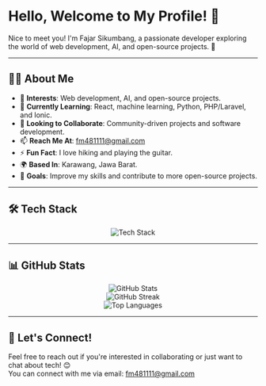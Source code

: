 # Hello, Welcome to My Profile! 👋  
Nice to meet you! I'm Fajar Sikumbang, a passionate developer exploring the world of web development, AI, and open-source projects. 🚀  

---

## 👨‍💻 About Me  
- 👀 **Interests**: Web development, AI, and open-source projects.  
- 🌱 **Currently Learning**: React, machine learning, Python, PHP/Laravel, and Ionic.  
- 💞️ **Looking to Collaborate**: Community-driven projects and software development.  
- 📫 **Reach Me At**: [fm481111@gmail.com](mailto:fm481111@gmail.com)  
- ⚡ **Fun Fact**: I love hiking and playing the guitar.  
- 🌍 **Based In**: Karawang, Jawa Barat.  
- 🎯 **Goals**: Improve my skills and contribute to more open-source projects.  

---

## 🛠 Tech Stack  
<div align="center">
  <img src="https://skillicons.dev/icons?i=react,laravel,python,php,js,html,css,git,ionic,golang" alt="Tech Stack" />
</div>

---

## 📊 GitHub Stats  

<div align="center">
  <img src="https://github-readme-stats.vercel.app/api?username=fajarsikumbang&show_icons=true&hide_title=true&count_private=true&theme=radical&hide=prs" alt="GitHub Stats" />
  <br />
  <img src="https://github-readme-streak-stats.herokuapp.com/?user=fajarsikumbang&theme=radical" alt="GitHub Streak" />
  <br />
  <img src="https://github-readme-stats.vercel.app/api/top-langs/?username=fajarsikumbang&layout=compact&theme=radical" alt="Top Languages" />
</div>

---

## 🌟 Let's Connect!  
Feel free to reach out if you're interested in collaborating or just want to chat about tech! 😊  
You can connect with me via email: [fm481111@gmail.com](mailto:fm481111@gmail.com)  
